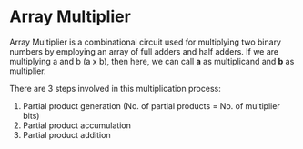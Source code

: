 # Array Multiplier

Array Multiplier is a combinational circuit used for multiplying two binary numbers by employing an array of full adders and half adders. 
If we are multiplying a and b (a x b), then here, we can call **a** as multiplicand and **b** as multiplier. 

There are 3 steps involved in this multiplication process:
1. Partial product generation (No. of partial products = No. of multiplier bits)
1. Partial product accumulation
1. Partial product addition


